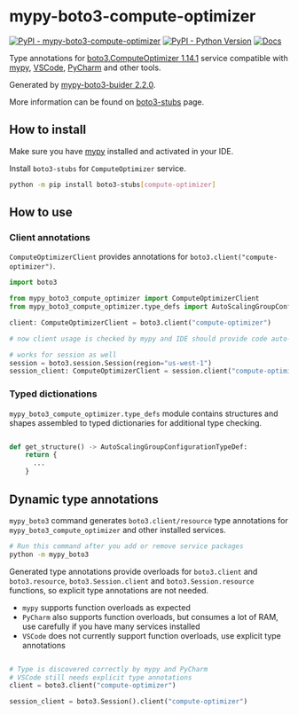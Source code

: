 # mypy-boto3-compute-optimizer

[![PyPI - mypy-boto3-compute-optimizer](https://img.shields.io/pypi/v/mypy-boto3-compute-optimizer.svg?color=blue)](https://pypi.org/project/mypy-boto3-compute-optimizer)
[![PyPI - Python Version](https://img.shields.io/pypi/pyversions/mypy-boto3-compute-optimizer.svg?color=blue)](https://pypi.org/project/mypy-boto3-compute-optimizer)
[![Docs](https://img.shields.io/readthedocs/mypy-boto3-builder.svg?color=blue)](https://mypy-boto3-builder.readthedocs.io/)

Type annotations for
[boto3.ComputeOptimizer 1.14.1](https://boto3.amazonaws.com/v1/documentation/api/1.14.1/reference/services/compute-optimizer.html#ComputeOptimizer) service
compatible with [mypy](https://github.com/python/mypy), [VSCode](https://code.visualstudio.com/),
[PyCharm](https://www.jetbrains.com/pycharm/) and other tools.

Generated by [mypy-boto3-buider 2.2.0](https://github.com/vemel/mypy_boto3_builder).

More information can be found on [boto3-stubs](https://pypi.org/project/boto3-stubs/) page.

## How to install

Make sure you have [mypy](https://github.com/python/mypy) installed and activated in your IDE.

Install `boto3-stubs` for `ComputeOptimizer` service.

```bash
python -m pip install boto3-stubs[compute-optimizer]
```

## How to use

### Client annotations

`ComputeOptimizerClient` provides annotations for `boto3.client("compute-optimizer")`.

```python
import boto3

from mypy_boto3_compute_optimizer import ComputeOptimizerClient
from mypy_boto3_compute_optimizer.type_defs import AutoScalingGroupConfigurationTypeDef, ...

client: ComputeOptimizerClient = boto3.client("compute-optimizer")

# now client usage is checked by mypy and IDE should provide code auto-complete

# works for session as well
session = boto3.session.Session(region="us-west-1")
session_client: ComputeOptimizerClient = session.client("compute-optimizer")
```








### Typed dictionations

`mypy_boto3_compute_optimizer.type_defs` module contains structures and shapes assembled
to typed dictionaries for additional type checking.

```python

def get_structure() -> AutoScalingGroupConfigurationTypeDef:
    return {
      ...
    }
```


## Dynamic type annotations

`mypy_boto3` command generates `boto3.client/resource` type annotations for
`mypy_boto3_compute_optimizer` and other installed services.

```bash
# Run this command after you add or remove service packages
python -m mypy_boto3
```

Generated type annotations provide overloads for `boto3.client` and `boto3.resource`,
`boto3.Session.client` and `boto3.Session.resource` functions,
so explicit type annotations are not needed.

- `mypy` supports function overloads as expected
- `PyCharm` also supports function overloads, but consumes a lot of RAM, use carefully if you have many services installed
- `VSCode` does not currently support function overloads, use explicit type annotations

```python

# Type is discovered correctly by mypy and PyCharm
# VSCode still needs explicit type annotations
client = boto3.client("compute-optimizer")

session_client = boto3.Session().client("compute-optimizer")
```

